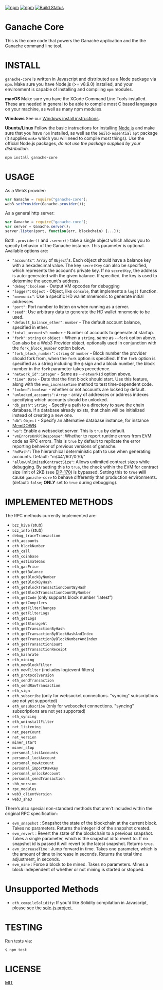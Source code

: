 [![npm](https://img.shields.io/npm/v/ganache-core.svg)]()
[![npm](https://img.shields.io/npm/dm/ganache-core.svg)]()
[![Build Status](https://travis-ci.org/trufflesuite/ganache-core.svg?branch=master)](https://travis-ci.org/trufflesuite/ganache-core)
# Ganache Core

This is the core code that powers the Ganache application and the the Ganache command line tool.

# INSTALL

`ganache-core` is written in Javascript and distributed as a Node package via `npm`. Make sure you have Node.js (>= v8.9.0) installed, and your environment is capable of installing and compiling `npm` modules.

**macOS** Make sure you have the XCode Command Line Tools installed. These are needed in general to be able to compile most C based languages on your machine, as well as many npm modules.

**Windows** See our [Windows install instructions](https://github.com/ethereumjs/testrpc/wiki/Installing-TestRPC-on-Windows).

**Ubuntu/Linux** Follow the basic instructions for installing [Node.js](https://nodejs.org/en/download/package-manager/#debian-and-ubuntu-based-linux-distributions) and make sure that you have `npm` installed, as well as the `build-essential` `apt` package (it supplies `make` which you will need to compile most things). Use the official Node.js packages, *do not use the package supplied by your distribution.*


```Bash
npm install ganache-core
```

# USAGE

As a Web3 provider:

```javascript
var Ganache = require("ganache-core");
web3.setProvider(Ganache.provider());
```

As a general http server:

```javascript
var Ganache = require("ganache-core");
var server = Ganache.server();
server.listen(port, function(err, blockchain) {...});
```

Both `.provider()` and `.server()` take a single object which allows you to specify behavior of the Ganache instance. This parameter is optional. Available options are:

* `"accounts"`: `Array` of `Object`'s. Each object should have a balance key with a hexadecimal value. The key `secretKey` can also be specified, which represents the account's private key. If no `secretKey`, the address is auto-generated with the given balance. If specified, the key is used to determine the account's address.
* `"debug"`: `boolean` - Output VM opcodes for debugging
* `"logger"`: `Object` - Object, like `console`, that implements a `log()` function.
* `"mnemonic"`: Use a specific HD wallet mnemonic to generate initial addresses.
* `"port"`: Port number to listen on when running as a server.
* `"seed"`: Use arbitrary data to generate the HD wallet mnemonic to be used.
* `"default_balance_ether"`: `number` - The default account balance, specified in ether.
* `"total_accounts"`: `number` - Number of accounts to generate at startup.
* `"fork"`: `string` or `object` - When a `string`, same as `--fork` option above. Can also be a Web3 Provider object, optionally used in conjunction with the `fork_block_number` option below.
* `"fork_block_number"`: `string` or `number` - Block number the provider should fork from, when the `fork` option is specified. If the `fork` option is specified as a string including the `@` sign and a block number, the block number in the `fork` parameter takes precedence.
* `"network_id"`: `integer` - Same as `--networkId` option above.
* `"time"`: `Date` - Date that the first block should start. Use this feature, along with the `evm_increaseTime` method to test time-dependent code.
* `"locked"`: `boolean` - whether or not accounts are locked by default.
* `"unlocked_accounts"`: `Array` - array of addresses or address indexes specifying which accounts should be unlocked.
* `"db_path"`: `String` - Specify a path to a directory to save the chain database. If a database already exists, that chain will be initialized instead of creating a new one.
* `"db"`: `Object` - Specify an alternative database instance, for instance [MemDOWN](https://github.com/level/memdown).
* `"ws"`: Enable a websocket server. This is `true` by default.
* `"vmErrorsOnRPCResponse"`: Whether to report runtime errors from EVM code as RPC errors. This is `true` by default to replicate the error reporting behavior of previous versions of ganache.
* `"hdPath"`: The hierarchical deterministic path to use when generating accounts. Default: "m/44'/60'/0'/0/"
* `"allowUnlimitedContractSize"`: Allows unlimited contract sizes while debugging. By setting this to `true`, the check within the EVM for contract size limit of 2KB (see [EIP-170](https://git.io/vxZkK)) is bypassed. Setting this to `true` **will** cause `ganache-core` to behave differently than production environments. (default: `false`; **ONLY** set to `true` during debugging).

# IMPLEMENTED METHODS

The RPC methods currently implemented are:

* `bzz_hive` (stub)
* `bzz_info` (stub)
* `debug_traceTransaction`
* `eth_accounts`
* `eth_blockNumber`
* `eth_call`
* `eth_coinbase`
* `eth_estimateGas`
* `eth_gasPrice`
* `eth_getBalance`
* `eth_getBlockByNumber`
* `eth_getBlockByHash`
* `eth_getBlockTransactionCountByHash`
* `eth_getBlockTransactionCountByNumber`
* `eth_getCode` (only supports block number “latest”)
* `eth_getCompilers`
* `eth_getFilterChanges`
* `eth_getFilterLogs`
* `eth_getLogs`
* `eth_getStorageAt`
* `eth_getTransactionByHash`
* `eth_getTransactionByBlockHashAndIndex`
* `eth_getTransactionByBlockNumberAndIndex`
* `eth_getTransactionCount`
* `eth_getTransactionReceipt`
* `eth_hashrate`
* `eth_mining`
* `eth_newBlockFilter`
* `eth_newFilter` (includes log/event filters)
* `eth_protocolVersion`
* `eth_sendTransaction`
* `eth_sendRawTransaction`
* `eth_sign`
* `eth_subscribe` (only for websocket connections. "syncing" subscriptions are not yet supported)
* `eth_unsubscribe` (only for websocket connections. "syncing" subscriptions are not yet supported)
* `eth_syncing`
* `eth_uninstallFilter`
* `net_listening`
* `net_peerCount`
* `net_version`
* `miner_start`
* `miner_stop`
* `personal_listAccounts`
* `personal_lockAccount`
* `personal_newAccount`
* `personal_importRawKey`
* `personal_unlockAccount`
* `personal_sendTransaction`
* `shh_version`
* `rpc_modules`
* `web3_clientVersion`
* `web3_sha3`

There’s also special non-standard methods that aren’t included within the original RPC specification:

* `evm_snapshot` : Snapshot the state of the blockchain at the current block. Takes no parameters. Returns the integer id of the snapshot created.
* `evm_revert` : Revert the state of the blockchain to a previous snapshot. Takes a single parameter, which is the snapshot id to revert to. If no snapshot id is passed it will revert to the latest snapshot. Returns `true`.
* `evm_increaseTime` : Jump forward in time. Takes one parameter, which is the amount of time to increase in seconds. Returns the total time adjustment, in seconds.
* `evm_mine` : Force a block to be mined. Takes no parameters. Mines a block independent of whether or not mining is started or stopped.

# Unsupported Methods

* `eth_compileSolidity`: If you'd like Solidity compilation in Javascript, please see the [solc-js project](https://github.com/ethereum/solc-js).


# TESTING

Run tests via:

```
$ npm test
```

# LICENSE
[MIT](https://tldrlegal.com/license/mit-license)

